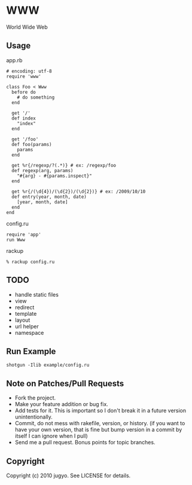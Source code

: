 WWW
====

World Wide Web

Usage
----

app.rb

    # encoding: utf-8
    require 'www'

    class Foo < Www
      before do
        # do something
      end

      get '/'
      def index
        "index"
      end

      get '/foo'
      def foo(params)
        params
      end

      get %r{/regexp/?(.*)} # ex: /regexp/foo
      def regexp(arg, params)
        "#{arg} - #{params.inspect}"
      end

      get %r{/(\d{4})/(\d{2})/(\d{2})} # ex: /2009/10/10
      def entry(year, month, date)
        [year, month, date]
      end
    end

config.ru

    require 'app'
    run Www

rackup

    % rackup config.ru

TODO
----

* handle static files
* view
* redirect
* template
* layout
* url helper
* namespace

Run Example
----

    shotgun -Ilib example/config.ru

Note on Patches/Pull Requests
----
 
* Fork the project.
* Make your feature addition or bug fix.
* Add tests for it. This is important so I don't break it in a
  future version unintentionally.
* Commit, do not mess with rakefile, version, or history.
  (if you want to have your own version, that is fine but bump version in a commit by itself I can ignore when I pull)
* Send me a pull request. Bonus points for topic branches.

Copyright
----

Copyright (c) 2010 jugyo. See LICENSE for details.
